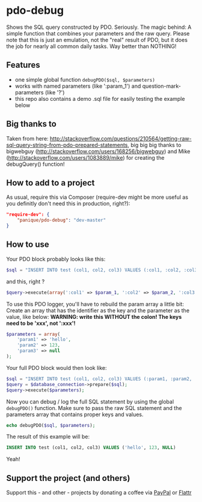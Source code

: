 # pdo-debug

Shows the SQL query constructed by PDO. Seriously.
The magic behind: A simple function that combines your parameters and the raw query.
Please note that this is just an emulation, not the "real" result of PDO, but it does the job for nearly all common
daily tasks. Way better than NOTHING!

## Features

- one simple global function `debugPDO($sql, $parameters)`
- works with named parameters (like ':param_1') and question-mark-parameters (like '?')
- this repo also contains a demo .sql file for easily testing the example below

## Big thanks to

Taken from here: http://stackoverflow.com/questions/210564/getting-raw-sql-query-string-from-pdo-prepared-statements,
big big big thanks to bigwebguy (http://stackoverflow.com/users/168256/bigwebguy)
and Mike (http://stackoverflow.com/users/1083889/mike) for creating the debugQuery() function!

## How to add to a project

As usual, require this via Composer (require-dev might be more useful as you definitly don't need this in
production, right?):

```json
"require-dev": {
    "panique/pdo-debug": "dev-master"
}
```

## How to use

Your PDO block probably looks like this:
```php
$sql = "INSERT INTO test (col1, col2, col3) VALUES (:col1, :col2, :col3)";
```
and this, right ?
```php
$query->execute(array(':col1' => $param_1, ':col2' => $param_2, ':col3' => $param_3));
```

To use this PDO logger, you'll have to rebuild the param array a little bit:
Create an array that has the identifier as the key and the parameter as the value, like below:
**WARNING: write this WITHOUT the colon! The keys need to be 'xxx', not ':xxx'!**

```php
$parameters = array(
    'param1' => 'hello',
    'param2' => 123,
    'param3' => null
);
```

Your full PDO block would then look like:

```php
$sql = "INSERT INTO test (col1, col2, col3) VALUES (:param1, :param2, :param3)";
$query = $database_connection->prepare($sql);
$query->execute($parameters);
```

Now you can debug / log the full SQL statement by using the global `debugPDO()` function. Make sure to pass the raw
SQL statement and the parameters array that contains proper keys and values.
```php
echo debugPDO($sql, $parameters);
```

The result of this example will be:

```sql
INSERT INTO test (col1, col2, col3) VALUES ('hello', 123, NULL)
```

Yeah!

## Support the project (and others)

Support this - and other - projects by donating a coffee via
[PayPal](https://www.paypal.com/cgi-bin/webscr?cmd=_s-xclick&hosted_button_id=P5YLUK4MW3LDG)
or
[Flattr](https://flattr.com/submit/auto?user_id=panique&url=https%3A%2F%2Fgithub.com%2Fpanique%2Fpdo-debug)